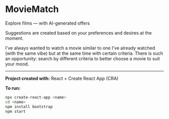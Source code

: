 # MovieMatch  
Explore films — with AI-generated offers  

Suggestions are created based on your preferences and desires at the moment.  

I've always wanted to watch a movie similar to one I've already watched (with the same vibe) but at the same time with certain criteria. There is such an opportunity: search by different criteria to better choose a movie to suit your mood.

---

**Project created with:** React + Create React App (CRA)  

**To run:**  
```bash
npx create-react-app <name>  
cd <name>  
npm install bootstrap  
npm start  
